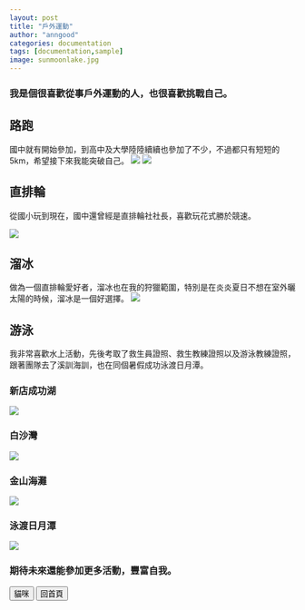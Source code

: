 ```yaml
---
layout: post
title: "戶外運動"
author: "anngood"
categories: documentation
tags: [documentation,sample]
image: sunmoonlake.jpg
---
```

### 我是個很喜歡從事戶外運動的人，也很喜歡挑戰自己。

## 路跑 

國中就有開始參加，到高中及大學陸陸續續也參加了不少，不過都只有短短的5km，希望接下來我能突破自己。 
![](https://raw.githubusercontent.com/anngood/anngood.github.io/gh-pages/assets/img/run1.jpg)
![](https://raw.githubusercontent.com/anngood/anngood.github.io/gh-pages/assets/img/run2.jpg)

## 直排輪

從國小玩到現在，國中還曾經是直排輪社社長，喜歡玩花式勝於競速。

![](https://raw.githubusercontent.com/anngood/anngood.github.io/gh-pages/assets/img/rollerskate.gif)

## 溜冰

做為一個直排輪愛好者，溜冰也在我的狩獵範圍，特別是在炎炎夏日不想在室外曬太陽的時候，溜冰是一個好選擇。 
![](https://raw.githubusercontent.com/anngood/anngood.github.io/gh-pages/assets/img/iceskate.gif)

## 游泳

我非常喜歡水上活動，先後考取了救生員證照、救生教練證照以及游泳教練證照，跟著團隊去了溪訓海訓，也在同個暑假成功泳渡日月潭。
### 新店成功湖
![](https://raw.githubusercontent.com/anngood/anngood.github.io/gh-pages/assets/img/training1.jpg)
### 白沙灣
![](https://raw.githubusercontent.com/anngood/anngood.github.io/gh-pages/assets/img/training2.jpg)
### 金山海灘
![](https://raw.githubusercontent.com/anngood/anngood.github.io/gh-pages/assets/img/training3.jpg)
### 泳渡日月潭
![](https://raw.githubusercontent.com/anngood/anngood.github.io/gh-pages/assets/img/sunmoonlake.jpg)

### 期待未來還能參加更多活動，豐富自我。

<input type="button" value="貓咪" onclick="location.href='https://anngood.github.io/100.'">

<input type="button" value="回首頁" onclick="location.href='https://anngood.github.io/'">
